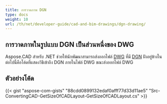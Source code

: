 ```yaml
---
title: การวาดภาพ DGN
type: docs
weight: 10
url: /th/net/developer-guide/cad-and-bim-drawings/dgn-drawing/
---
```


## **การวาดภาพในรูปแบบ DGN เป็นส่วนหนึ่งของ DWG**

Aspose.CAD สำหรับ .NET ช่วยให้นักพัฒนาสามารถส่งออกไฟล์ [DWG](https://docs.fileformat.com/cad/dwg/) ที่มี [DGN](https://docs.fileformat.com/cad/dgn/) ฝังอยู่ข้างใน ต่อไปนี้คือโค้ดที่แสดงวิธีเข้าถึง DGN ภายในไฟล์ DWG ขณะส่งออกไฟล์ DWG

## ตัวอย่างโค้ด

{{< gist "aspose-com-gists" "88cdd0899132edaf0afff77d33d11ae5" "Src-ConvertingCAD-GetSizeOfCADLayout-GetSizeOfCADLayout.cs" >}}
